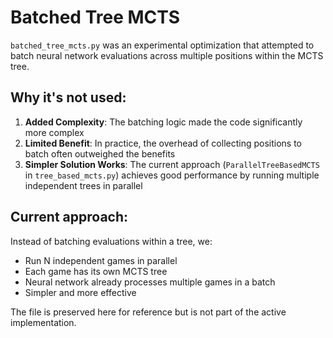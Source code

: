 # Batched Tree MCTS

`batched_tree_mcts.py` was an experimental optimization that attempted to batch neural network evaluations across multiple positions within the MCTS tree.

## Why it's not used:

1. **Added Complexity**: The batching logic made the code significantly more complex
2. **Limited Benefit**: In practice, the overhead of collecting positions to batch often outweighed the benefits
3. **Simpler Solution Works**: The current approach (`ParallelTreeBasedMCTS` in `tree_based_mcts.py`) achieves good performance by running multiple independent trees in parallel

## Current approach:

Instead of batching evaluations within a tree, we:
- Run N independent games in parallel
- Each game has its own MCTS tree
- Neural network already processes multiple games in a batch
- Simpler and more effective

The file is preserved here for reference but is not part of the active implementation.